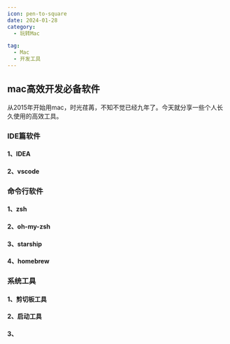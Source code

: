 ```yaml
---
icon: pen-to-square
date: 2024-01-28
category:
  - 玩转Mac

tag:
  - Mac
  - 开发工具
---
```

## mac高效开发必备软件
从2015年开始用mac，时光荏苒，不知不觉已经九年了。今天就分享一些个人长久使用的高效工具。

### IDE篇软件
#### 1、IDEA

#### 2、vscode

### 命令行软件
#### 1、zsh

#### 2、oh-my-zsh

#### 3、starship

#### 4、homebrew


### 系统工具

#### 1、剪切板工具

#### 2、启动工具

#### 3、
